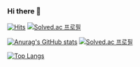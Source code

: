 ### Hi there 👋

<!--
**rmk1075/rmk1075** is a ✨ _special_ ✨ repository because its `README.md` (this file) appears on your GitHub profile.

Here are some ideas to get you started:

- 🔭 I’m currently working on ...
- 🌱 I’m currently learning ...
- 👯 I’m looking to collaborate on ...
- 🤔 I’m looking for help with ...
- 💬 Ask me about ...
- 📫 How to reach me: ...
- 😄 Pronouns: ...
- ⚡ Fun fact: ...
-->

[![Hits](https://hits.seeyoufarm.com/api/count/incr/badge.svg?url=https%3A%2F%2Fgithub.com%2Frmk1075&count_bg=%2379C83D&title_bg=%23555555&icon=&icon_color=%23E7E7E7&title=hits&edge_flat=false)](https://hits.seeyoufarm.com)
[![Solved.ac
프로필](http://mazassumnida.wtf/api/mini/generate_badge?boj=rmk1075)](https://solved.ac/rmk1075)

[![Anurag's GitHub stats](https://github-readme-stats.vercel.app/api?username=rmk1075&show_icons=true&theme=tokyonight)](https://github.com/anuraghazra/github-readme-stats)
[![Solved.ac
프로필](http://mazassumnida.wtf/api/v2/generate_badge?boj=rmk1075)](https://solved.ac/rmk1075)

[![Top Langs](https://github-readme-stats.vercel.app/api/top-langs/?username=rmk1075&theme=dark&layout=compact&langs_count=10)](https://github.com/anuraghazra/github-readme-stats)
